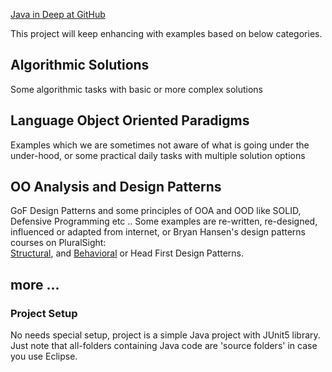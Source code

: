 ﻿[Java in Deep at GitHub](https://github.com/azatsatklichov/java-in-deep.git) 

This project will keep enhancing with examples based on below categories.

## Algorithmic Solutions 
Some algorithmic tasks with basic or more complex solutions 

## Language Object Oriented Paradigms
Examples which we are sometimes not aware of what is going under the under-hood, or some practical daily tasks with multiple solution options      


## OO Analysis and  Design Patterns
GoF Design Patterns and some principles of OOA and OOD like SOLID, Defensive Programming etc .. 
Some examples are re-written, re-designed, influenced or adapted from internet, or Bryan Hansen's design patterns courses on PluralSight:    
[Structural](https://app.pluralsight.com/library/courses/design-patterns-java-structural/table-of-contents), and
[Behavioral](https://app.pluralsight.com/library/courses/design-patterns-java-behavioral/table-of-contents) 
or Head First Design Patterns.


## more ...

### Project Setup
No needs special setup, project is a simple Java project with  JUnit5 library. 
Just note that all-folders containing Java code are 'source folders' in case you use Eclipse.    
  

 
